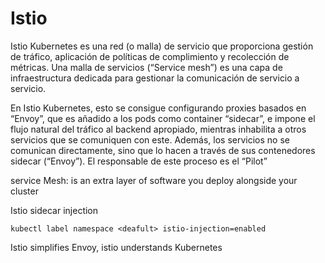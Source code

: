 # Istio

Istio Kubernetes es una red (o malla) de servicio que proporciona gestión de tráfico, aplicación de políticas de complimiento y recolección de métricas. Una malla de servicios (“Service mesh”) es una capa de infraestructura dedicada para gestionar la comunicación de servicio a servicio.

En Istio Kubernetes, esto se consigue configurando proxies basados en “Envoy”, que es añadido a los pods como container “sidecar”, e impone el flujo natural del tráfico al backend apropiado, mientras inhabilita a otros servicios que se comuniquen con este. Además, los servicios no se comunican directamente, sino que lo hacen a través de sus contenedores sidecar (“Envoy”). El responsable de este proceso es el “Pilot”

service Mesh: is an extra layer of software you deploy alongside your cluster

Istio sidecar injection

```
kubectl label namespace <deafult> istio-injection=enabled
```

Istio simplifies Envoy, istio understands Kubernetes
